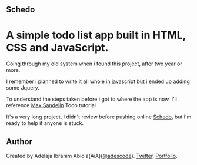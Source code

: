 ## Schedo

# A simple todo list app built in HTML, CSS and JavaScript.

Going through my old system when i found this project, after two year or more.

I remember i planned to write it all whole in javascript but i ended up adding some Jquery.

To understand the steps taken before i got to where the app is now,
I'll reference [Max Sandelin](https://github.com/themaxsandelin/todo) Todo tutorial

It's a very long project. I didn't review before pushing online [Schedo](https://adescode.github.io/schedo/), but i'm ready to help if anyone is stuck.

## Author

Created by Adelaja Ibrahim Abiola(AiA)([@adescode](https://github.com/adescode)).
[Twitter](https://twitter.com/adescode).
[Portfolio](https://portfolio.adescode.com).